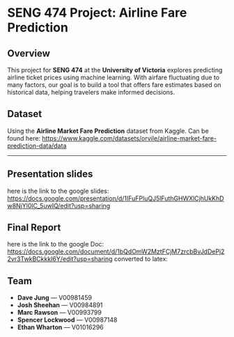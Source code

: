 # SENG 474 Project: Airline Fare Prediction

## Overview

This project for **SENG 474** at the **University of Victoria** explores predicting airline ticket prices using machine learning. With airfare fluctuating due to many factors, our goal is to build a tool that offers fare estimates based on historical data, helping travelers make informed decisions.

## Dataset

Using the **Airline Market Fare Prediction** dataset from Kaggle. Can be found here: https://www.kaggle.com/datasets/orvile/airline-market-fare-prediction-data/data

---

## Presentation slides
here is the link to the google slides: https://docs.google.com/presentation/d/1IFuFPluQJ5lFuthGHWXlCjhUkKhDw8NjYl0lC_5uwIQ/edit?usp=sharing

## Final Report
here is the link to the google Doc: https://docs.google.com/document/d/1bQdOmW2MztFCjM7zrcbBvJdDePj22vr3TwkBCkkkI6Y/edit?usp=sharing
converted to latex: 

## Team

- **Dave Jung** — V00981459  
- **Josh Sheehan** — V00984891
- **Marc Rawson** — V00993799  
- **Spencer Lockwood** — V00987148  
- **Ethan Wharton** — V01016296  
